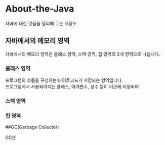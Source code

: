 # About-the-Java
자바에 대한 것들을 정리해 두는 저장소

## 자바에서의 메모리 영역

자바에서의 메모리 영역은 클래스 영역, 스택 영역, 힙 영역의 3개 영역으로 나뉩니다. 

### 클래스 영역
프로그램의  흐름을 구성하는 바이트코드가 저장되는 영역입니다.  
프로그램에서 사용되어지는 클래스, 매개변수, 상수 등이 이곳에 저장되며


### 스택 영역

### 힙 영역


##GC(Garbage Collector)

GC는 
